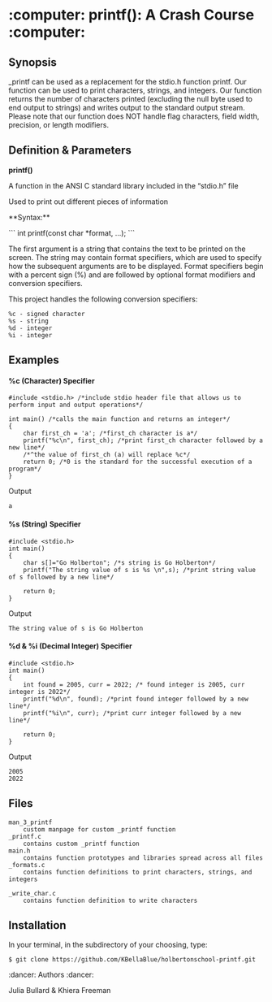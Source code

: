 <p align="center"> <h1> :computer: printf(): A Crash Course :computer: </h1> </p>


## Synopsis
_printf can be used as a replacement for the stdio.h function printf. Our function can be used to print characters, strings, and integers. Our function returns the number of characters printed (excluding the null byte used to end output to strings) and writes output to the standard output stream. Please note that our function does NOT handle flag characters, field width, precision, or length modifiers.


## Definition & Parameters
**printf()**
<p>A function in the ANSI C standard library included in the “stdio.h” file</p>
Used to print out different pieces of information


<p>**Syntax:**</p>
```
int printf(const char *format, ...);
```

<p>The first argument is a string that contains the text to be printed on the screen. The string may contain format specifiers, which are used to specify how the subsequent arguments are to be displayed. Format specifiers begin with a percent sign (%) and are followed by optional format modifiers and conversion specifiers.</p>


This project handles the following conversion specifiers:
```
%c - signed character
%s - string
%d - integer
%i - integer
```

## Examples

#### %c (Character) Specifier
```
#include <stdio.h> /*include stdio header file that allows us to perform input and output operations*/

int main() /*calls the main function and returns an integer*/
{
	char first_ch = 'a'; /*first_ch character is a*/
	printf("%c\n", first_ch); /*print first_ch character followed by a new line*/
	/*^the value of first_ch (a) will replace %c*/
	return 0; /*0 is the standard for the successful execution of a program*/
}
```
Output
```
a
```

#### %s (String) Specifier
```
#include <stdio.h>
int main()
{
	char s[]="Go Holberton"; /*s string is Go Holberton*/
	printf("The string value of s is %s \n",s); /*print string value of s followed by a new line*/
	
	return 0;
}
```
Output
```
The string value of s is Go Holberton
```


#### %d & %i (Decimal Integer) Specifier 

```
#include <stdio.h> 
int main()
{
	int found = 2005, curr = 2022; /* found integer is 2005, curr integer is 2022*/
	printf("%d\n", found); /*print found integer followed by a new line*/
	printf("%i\n", curr); /*print curr integer followed by a new line*/
	
	return 0; 
}
```
Output
```
2005
2022
```

## Files

```
man_3_printf
	custom manpage for custom _printf function
_printf.c
	contains custom _printf function
main.h
	contains function prototypes and libraries spread across all files
_formats.c
	contains function definitions to print characters, strings, and integers

_write_char.c
	contains function definition to write characters
```

## Installation

<p>In your terminal, in the subdirectory of your choosing, type: </p>

```
$ git clone https://github.com/KBellaBlue/holbertonschool-printf.git
```

<p>:dancer: Authors :dancer:</p>
<p>Julia Bullard & Khiera Freeman</p>
